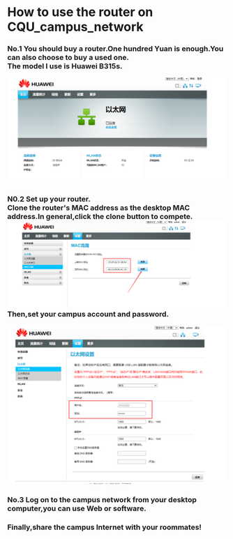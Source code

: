 # How to use the router on CQU_campus_network
### No.1 You should buy a router.One hundred Yuan is enough.You can also choose to buy a used one.<br>The model I use is Huawei B315s.
![image](https://github.com/Wenbin-Xiao/CQU_campus_network/blob/main/image/AP_UI.png)
### N0.2 Set up your router.<br>Clone the router's MAC address as the desktop MAC address.In general,click the clone button to compete.![image](https://github.com/Wenbin-Xiao/CQU_campus_network/blob/main/image/MAC_CLONE.png)<br>Then,set your campus account and password.
![image](https://github.com/Wenbin-Xiao/CQU_campus_network/blob/main/image/IP_PASSWD.png)
### No.3 Log on to the campus network from your desktop computer,you can use Web or software.
### Finally,share the campus Internet with your roommates!
